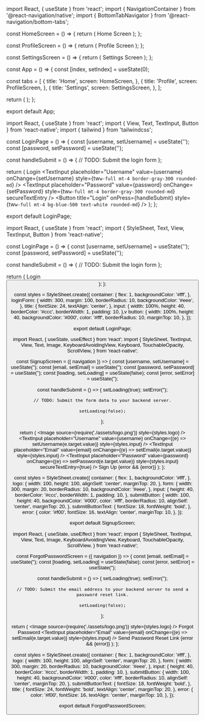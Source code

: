 
import React, { useState } from 'react';
import { NavigationContainer } from '@react-navigation/native';
import { BottomTabNavigator } from '@react-navigation/bottom-tabs';

const HomeScreen = () => {
  return (
    <View>
      <Text>Home Screen</Text>
    </View>
  );
};

const ProfileScreen = () => {
  return (
    <View>
      <Text>Profile Screen</Text>
    </View>
  );
};

const SettingsScreen = () => {
  return (
    <View>
      <Text>Settings Screen</Text>
    </View>
  );
};

const App = () => {
  const [index, setIndex] = useState(0);

  const tabs = [
    {
      title: 'Home',
      screen: HomeScreen,
    },
    {
      title: 'Profile',
      screen: ProfileScreen,
    },
    {
      title: 'Settings',
      screen: SettingsScreen,
    },
  ];

  return (
    <NavigationContainer>
      <BottomTabNavigator
        tabs={tabs}
        index={index}
        onTabPress={setIndex}
      />
    </NavigationContainer>
  );
};

export default App;

<!-- import React, { useState } from 'react';
import { Svg } from 'react-native-svg';

const App = () => {
  const [index, setIndex] = useState(0);

  return (
    <View>
      <Svg src="path/to/svg/file" />
    </View>
  );
};

export default App; -->

import React, { useState } from 'react';
import { View, Text, TextInput, Button } from 'react-native';
import { tailwind } from 'tailwindcss';

const LoginPage = () => {
  const [username, setUsername] = useState('');
  const [password, setPassword] = useState('');

  const handleSubmit = () => {
    // TODO: Submit the login form
  };

  return (
    <View bg-gray-100>
      <View px-4 py-4 border border-gray-300 rounded-md>
        <Text font-bold text-xl text-gray-900>Login</Text>
        <TextInput
          placeholder="Username"
          value={username}
          onChange={setUsername}
          style={tw`w-full mt-4 border-gray-300 rounded-md`}
        />
        <TextInput
          placeholder="Password"
          value={password}
          onChange={setPassword}
          style={tw`w-full mt-4 border-gray-300 rounded-md`}
          secureTextEntry
        />
        <Button
          title="Login"
          onPress={handleSubmit}
          style={tw`w-full mt-4 bg-blue-500 text-white rounded-md`}
        />
      </View>
    </View>
  );
};

export default LoginPage;

import React, { useState } from 'react';
import { StyleSheet, Text, View, TextInput, Button } from 'react-native';

const LoginPage = () => {
  const [username, setUsername] = useState('');
  const [password, setPassword] = useState('');

  const handleSubmit = () => {
    // TODO: Submit the login form
  };

  return (
    <View style={styles.container}>
      <View style={styles.loginForm}>
        <Text style={styles.title}>Login</Text>
        <TextInput
          placeholder="Username"
          value={username}
          onChange={setUsername}
          style={styles.input}
        />
        <TextInput
          placeholder="Password"
          value={password}
          onChange={setPassword}
          style={styles.input}
          secureTextEntry
        />
        <Button
          title="Login"
          onPress={handleSubmit}
          style={styles.button}
        />
      </View>
    </View>
  );
};

const styles = StyleSheet.create({
  container: {
    flex: 1,
    backgroundColor: '#fff',
  },
  loginForm: {
    width: 300,
    margin: 100,
    borderRadius: 10,
    backgroundColor: '#eee',
  },
  title: {
    fontSize: 24,
    textAlign: 'center',
  },
  input: {
    width: 100%,
    height: 40,
    borderColor: '#ccc',
    borderWidth: 1,
    padding: 10,
  },v
  button: {
    width: 100%,
    height: 40,
    backgroundColor: '#000',
    color: '#fff',
    borderRadius: 10,
    marginTop: 10,
  },
});

export default LoginPage;


import React, { useState, useEffect } from 'react';
import { StyleSheet, TextInput, View, Text, Image, KeyboardAvoidingView, Keyboard, TouchableOpacity, ScrollView, } from 'react-native';

const SignupScreen = ({ navigation }) => {
  const [username, setUsername] = useState('');
  const [email, setEmail] = useState('');
  const [password, setPassword] = useState('');
  const [loading, setLoading] = useState(false);
  const [error, setError] = useState('');

  const handleSubmit = () => {
    setLoading(true);
    setError('');

    // TODO: Submit the form data to your backend server.

    setLoading(false);
  };

  return (
    <View style={styles.container}>
      <Image source={require('./assets/logo.png')} style={styles.logo} />
      <View style={styles.form}>
        <TextInput
          placeholder="Username"
          value={username}
          onChange={(e) => setUsername(e.target.value)}
          style={styles.input}
        />
        <TextInput
          placeholder="Email"
          value={email}
          onChange={(e) => setEmail(e.target.value)}
          style={styles.input}
        />
        <TextInput
          placeholder="Password"
          value={password}
          onChange={(e) => setPassword(e.target.value)}
          style={styles.input}
          secureTextEntry={true}
        />
        <TouchableOpacity
          style={styles.submitButton}
          onPress={handleSubmit}
        >
          <Text style={styles.submitButtonText}>Sign Up</Text>
        </TouchableOpacity>
      </View>
      {error && <Text style={styles.error}>{error}</Text>}
    </View>
  );
};

const styles = StyleSheet.create({
  container: {
    flex: 1,
    backgroundColor: '#fff',
  },
  logo: {
    width: 100,
    height: 100,
    alignSelf: 'center',
    marginTop: 20,
  },
  form: {
    width: 300,
    margin: 20,
    borderRadius: 10,
    backgroundColor: '#eee',
  },
  input: {
    height: 40,
    borderColor: '#ccc',
    borderWidth: 1,
    padding: 10,
  },
  submitButton: {
    width: 100,
    height: 40,
    backgroundColor: '#000',
    color: '#fff',
    borderRadius: 10,
    alignSelf: 'center',
    marginTop: 20,
  },
  submitButtonText: {
    fontSize: 18,
    fontWeight: 'bold',
  },
  error: {
    color: '#f00',
    fontSize: 16,
    textAlign: 'center',
    marginTop: 10,
  },
});

export default SignupScreen;

import React, { useState, useEffect } from 'react';
import { StyleSheet, TextInput, View, Text, Image, KeyboardAvoidingView, Keyboard, TouchableOpacity, ScrollView, } from 'react-native';

const ForgotPasswordScreen = ({ navigation }) => {
  const [email, setEmail] = useState('');
  const [loading, setLoading] = useState(false);
  const [error, setError] = useState('');

  const handleSubmit = () => {
    setLoading(true);
    setError('');

    // TODO: Submit the email address to your backend server to send a password reset link.

    setLoading(false);
  };

  return (
    <View style={styles.container}>
      <Image source={require('./assets/logo.png')} style={styles.logo} />
      <View style={styles.form}>
        <Text style={styles.title}>Forgot Password</Text>
        <TextInput
          placeholder="Email"
          value={email}
          onChange={(e) => setEmail(e.target.value)}
          style={styles.input}
        />
        <TouchableOpacity
          style={styles.submitButton}
          onPress={handleSubmit}
        >
          <Text style={styles.submitButtonText}>Send Password Reset Link</Text>
        </TouchableOpacity>
      </View>
      {error && <Text style={styles.error}>{error}</Text>}
    </View>
  );
};

const styles = StyleSheet.create({
  container: {
    flex: 1,
    backgroundColor: '#fff',
  },
  logo: {
    width: 100,
    height: 100,
    alignSelf: 'center',
    marginTop: 20,
  },
  form: {
    width: 300,
    margin: 20,
    borderRadius: 10,
    backgroundColor: '#eee',
  },
  input: {
    height: 40,
    borderColor: '#ccc',
    borderWidth: 1,
    padding: 10,
  },
  submitButton: {
    width: 100,
    height: 40,
    backgroundColor: '#000',
    color: '#fff',
    borderRadius: 10,
    alignSelf: 'center',
    marginTop: 20,
  },
  submitButtonText: {
    fontSize: 18,
    fontWeight: 'bold',
  },
  title: {
    fontSize: 24,
    fontWeight: 'bold',
    textAlign: 'center',
    marginTop: 20,
  },
  error: {
    color: '#f00',
    fontSize: 16,
    textAlign: 'center',
    marginTop: 10,
  },
});

export default ForgotPasswordScreen;

<Icon name="ios-home" size={20} color="red" type="filled" />